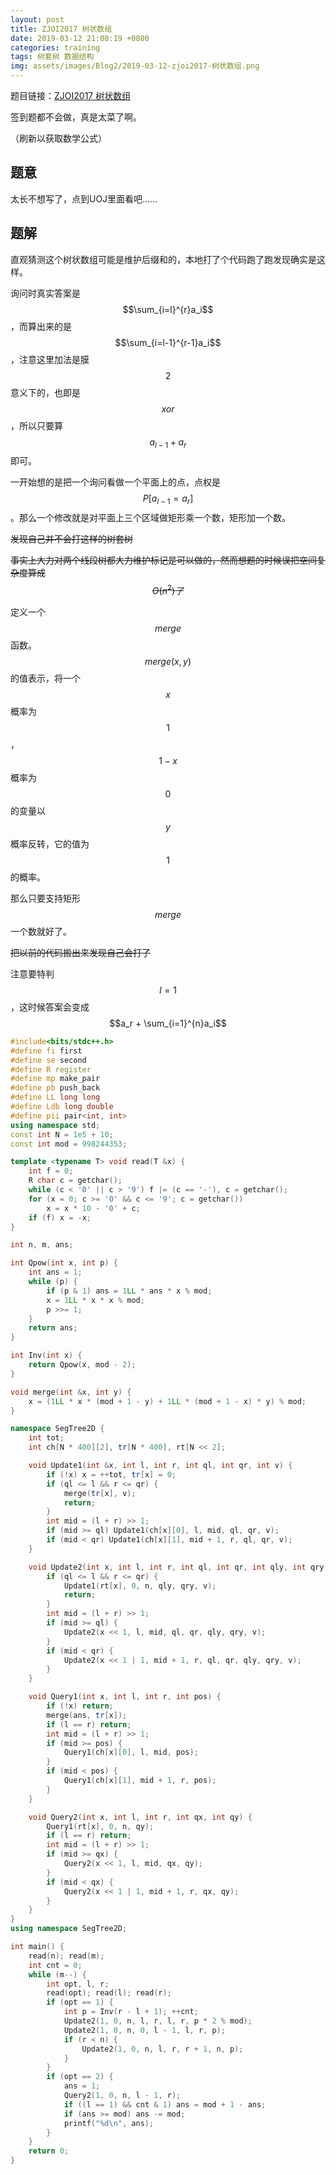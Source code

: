 ```yaml
---
layout: post
title: ZJOI2017 树状数组
date: 2019-03-12 21:08:19 +0800
categories: training
tags: 树套树 数据结构
img: assets/images/Blog2/2019-03-12-zjoi2017-树状数组.png
---
```


题目链接：[ZJOI2017 树状数组][100]

签到题都不会做，真是太菜了啊。

（刷新以获取数学公式）

## **题意**

太长不想写了，点到UOJ里面看吧……

## **题解**

直观猜测这个树状数组可能是维护后缀和的，本地打了个代码跑了跑发现确实是这样。

询问时真实答案是$$\sum_{i=l}^{r}a_i​$$，而算出来的是$$\sum_{i=l-1}^{r-1}a_i​$$，注意这里加法是膜$$2​$$意义下的，也即是$$xor​$$，所以只要算$$a_{l-1}+a_r​$$即可。

一开始想的是把一个询问看做一个平面上的点，点权是$$P[a_{l-1}=a_{r}]​$$。那么一个修改就是对平面上三个区域做矩形乘一个数，矩形加一个数。

~~发现自己并不会打这样的树套树~~

~~事实上大力对两个线段树都大力维护标记是可以做的，然而想题的时候误把空间复杂度算成$$O(n^2)了​$$~~

定义一个$$merge$$函数。$$merge(x,y)$$的值表示，将一个$$x$$概率为 $$1$$，$$1-x$$概率为$$0$$的变量以$$y$$概率反转，它的值为$$1​$$的概率。

那么只要支持矩形$$merge$$一个数就好了。

~~把以前的代码搬出来发现自己会打了~~

注意要特判$$l=1$$，这时候答案会变成$$a_r + \sum_{i=1}^{n}a_i$$

```cpp
#include<bits/stdc++.h>
#define fi first
#define se second
#define R register
#define mp make_pair
#define pb push_back
#define LL long long
#define Ldb long double
#define pii pair<int, int>
using namespace std;
const int N = 1e5 + 10;
const int mod = 998244353;

template <typename T> void read(T &x) {
	int f = 0;
	R char c = getchar();
	while (c < '0' || c > '9') f |= (c == '-'), c = getchar();
	for (x = 0; c >= '0' && c <= '9'; c = getchar())
		x = x * 10 - '0' + c;
	if (f) x = -x;
}

int n, m, ans;

int Qpow(int x, int p) {
	int ans = 1;
	while (p) {
		if (p & 1) ans = 1LL * ans * x % mod;
		x = 1LL * x * x % mod;
		p >>= 1;
	}
	return ans;
}

int Inv(int x) {
	return Qpow(x, mod - 2);
}

void merge(int &x, int y) {
	x = (1LL * x * (mod + 1 - y) + 1LL * (mod + 1 - x) * y) % mod;
}

namespace SegTree2D {
	int tot;
	int ch[N * 400][2], tr[N * 400], rt[N << 2];

	void Update1(int &x, int l, int r, int ql, int qr, int v) {
		if (!x) x = ++tot, tr[x] = 0;
		if (ql <= l && r <= qr) {
			merge(tr[x], v);
			return;
		}
		int mid = (l + r) >> 1;
		if (mid >= ql) Update1(ch[x][0], l, mid, ql, qr, v);
		if (mid < qr) Update1(ch[x][1], mid + 1, r, ql, qr, v);
	}

	void Update2(int x, int l, int r, int ql, int qr, int qly, int qry, int v) {
		if (ql <= l && r <= qr) {
			Update1(rt[x], 0, n, qly, qry, v);
			return;
		}
		int mid = (l + r) >> 1;
		if (mid >= ql) {
			Update2(x << 1, l, mid, ql, qr, qly, qry, v);
		}
		if (mid < qr) {
			Update2(x << 1 | 1, mid + 1, r, ql, qr, qly, qry, v);
		}
	}

	void Query1(int x, int l, int r, int pos) {
		if (!x) return;
		merge(ans, tr[x]);
		if (l == r) return;
		int mid = (l + r) >> 1;
		if (mid >= pos) {
			Query1(ch[x][0], l, mid, pos);
		}
		if (mid < pos) {
			Query1(ch[x][1], mid + 1, r, pos);
		}
	}

	void Query2(int x, int l, int r, int qx, int qy) {
		Query1(rt[x], 0, n, qy);
		if (l == r) return;
		int mid = (l + r) >> 1;
		if (mid >= qx) {
			Query2(x << 1, l, mid, qx, qy);
		}
		if (mid < qx) {
			Query2(x << 1 | 1, mid + 1, r, qx, qy);
		}
	}
}
using namespace SegTree2D;

int main() {
	read(n); read(m);
	int cnt = 0;
	while (m--) {
		int opt, l, r;
		read(opt); read(l); read(r);
		if (opt == 1) {
			int p = Inv(r - l + 1); ++cnt;
			Update2(1, 0, n, l, r, l, r, p * 2 % mod);
			Update2(1, 0, n, 0, l - 1, l, r, p);
			if (r < n) {
				Update2(1, 0, n, l, r, r + 1, n, p);
			}
		}
		if (opt == 2) {
			ans = 1;
			Query2(1, 0, n, l - 1, r);
			if ((l == 1) && cnt & 1) ans = mod + 1 - ans;
			if (ans >= mod) ans -= mod;
			printf("%d\n", ans);
		}
	}
	return 0;
}
```



[100]: http://uoj.ac/problem/291